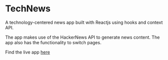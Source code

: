 # TechNews

A technology-centered news app built with Reactjs using hooks and context API.

The app makes use of the HackerNews API to generate news content. The app also has the functionality to switch pages.

Find the live app [here](https://techy-news.netlify.app)
